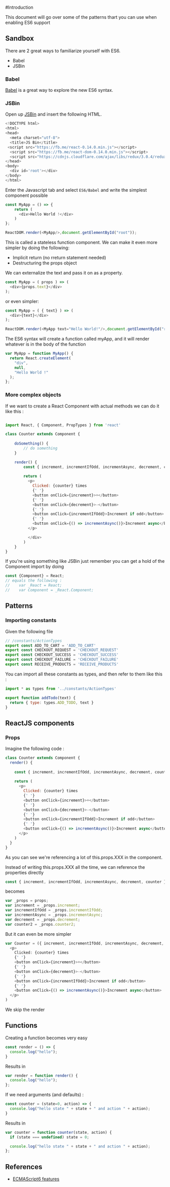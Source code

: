 #Introduction

This document will go over some of the patterns thart you can use when enabling ES6 support

## Sandbox

There are 2 great ways to familiarize yourself with ES6.

- Babel
- JSBin

### Babel

[Babel](https://babeljs.io/repl/) is a great way to explore the new ES6 syntax.

### JSBin

Open up [JSBin](https://jsbin.com) and insert the following HTML.

```js
<!DOCTYPE html>
<html>
<head>
  <meta charset="utf-8">
  <title>JS Bin</title>
 <script src="https://fb.me/react-0.14.0.min.js"></script>
  <script src="https://fb.me/react-dom-0.14.0.min.js"></script>
  <script src="https://cdnjs.cloudflare.com/ajax/libs/redux/3.0.4/redux.min.js"></script>
</head>
<body>
  <div id='root'></div>
</body>
</html>
```

Enter the Javascript tab and select ```ES6/Babel``` and write the simplest component possible

```js
const MyApp = () => {
	return (	
	  <div>Hello World !</div> 
	)
};

ReactDOM.render(<MyApp/>,document.getElementById("root"));
```

This is called a stateless function component. We can make it even more simpler by doing the following:

- Implicit return (no rreturn statement needed)
- Destructuring the props object

We can externalize the text and pass it on as a property.

```js
const MyApp = ( props ) => (
  <div>{props.text}</div> 
);
```

or even simpler:

```js
const MyApp = ( { text} ) => (
  <div>{text}</div> 
);

ReactDOM.render(<MyApp text="Hello World!"/>,document.getElementById("root"));
```

The ES6 syntax will create a function called myApp, and it will render whatever is in the body of the function

```js
var MyApp = function MyApp() {
  return React.createElement(
    "div",
    null,
    "Hello World !"
  );
};
```

### More complex objects

If we want to create a React Component with actual methods we can do it like this :

```js

import React, { Component, PropTypes } from 'react'

class Counter extends Component {
  
  	doSomething() {
  		// do something
	}

  	render() {
    	const { increment, incrementIfOdd, incrementAsync, decrement, counter } = this.props
    
	    return (
	      <p>
	        Clicked: {counter} times
	        {' '}
	        <button onClick={increment}>+</button>
	        {' '}
	        <button onClick={decrement}>-</button>
	        {' '}
	        <button onClick={incrementIfOdd}>Increment if odd</button>
	        {' '}
	        <button onClick={() => incrementAsync()}>Increment async</button>
	      </p>

	      </div>
	    )
  	}
}
```

If you're using something like JSBin just remember you can get a hold of the Component import by doing

```js
const {Component} = React;
// equals the following : 
//    var _React = React;
//    var Component = _React.Component;
```
## Patterns

### Importing constants

Given the following file

```js
// /constants/ActionTypes
export const ADD_TO_CART = 'ADD_TO_CART'
export const CHECKOUT_REQUEST = 'CHECKOUT_REQUEST'
export const CHECKOUT_SUCCESS = 'CHECKOUT_SUCCESS'
export const CHECKOUT_FAILURE = 'CHECKOUT_FAILURE'
export const RECEIVE_PRODUCTS = 'RECEIVE_PRODUCTS'
```

You can import all these constants as types, and then refer to them like this :

```js
import * as types from '../constants/ActionTypes'

export function addTodo(text) {
  return { type: types.ADD_TODO, text }
}
```




## ReactJS components


### Props

Imagine the following code :

```js
class Counter extends Component {
  render() {
    
    const { increment, incrementIfOdd, incrementAsync, decrement, counter } = this.props
    
    return (
      <p>
        Clicked: {counter} times
        {' '}
        <button onClick={increment}>+</button>
        {' '}
        <button onClick={decrement}>-</button>
        {' '}
        <button onClick={incrementIfOdd}>Increment if odd</button>
        {' '}
        <button onClick={() => incrementAsync()}>Increment async</button>
      </p>
    )
  }
}
```

As you can see we're referencing a lot of this.props.XXX in the component.

Instead of writing this.props.XXX all the time, we can reference the properties directly


```js
const { increment, incrementIfOdd, incrementAsync, decrement, counter } = this.props
```

becomes


```js
var _props = props;
var increment = _props.increment;
var incrementIfOdd = _props.incrementIfOdd;
var incrementAsync = _props.incrementAsync;
var decrement = _props.decrement;
var counter2 = _props.counter2;
```


But it can even be more simpler

```js
var Counter = ({ increment, incrementIfOdd, incrementAsync, decrement, counter }) => (
  <p>
    Clicked: {counter} times
    {' '}
    <button onClick={increment}>+</button>
    {' '}
    <button onClick={decrement}>-</button>
    {' '}
    <button onClick={incrementIfOdd}>Increment if odd</button>
    {' '}
    <button onClick={() => incrementAsync()}>Increment async</button>
  </p>
)
```

We skip the render

## Functions

Creating a function becomes very easy

```js
const render = () => {
  console.log("hello");
}
```

Results in 

```js
var render = function render() {
  console.log("hello");
};
```

If we need arguments (and defaults) :

```js
const counter = (state=0, action) => {
  console.log("hello state " + state + " and action " + action);
}
```

Results in 

```js
var counter = function counter(state, action) {
  if (state === undefined) state = 0;

  console.log("hello state " + state + " and action " + action);
};
```

## References

- [ECMAScript6 features](https://github.com/lukehoban/es6features)